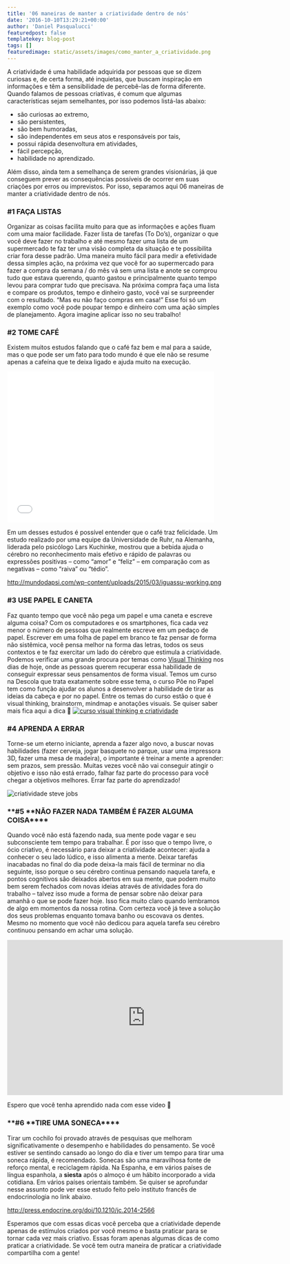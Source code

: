 ```yaml
---
title: '06 maneiras de manter a criatividade dentro de nós'
date: '2016-10-10T13:29:21+00:00'
author: 'Daniel Pasqualucci'
featuredpost: false
templatekey: blog-post
tags: []
featuredimage: static/assets/images/como_manter_a_criatividade.png
---
```


A criatividade é uma habilidade adquirida por pessoas que se dizem curiosas e, de certa forma, até inquietas, que buscam inspiração em informações e têm a sensibilidade de percebê-las de forma diferente.
Quando falamos de pessoas criativas, é comum que algumas características sejam semelhantes, por isso podemos listá-las abaixo:

- são curiosas ao extremo,
- são persistentes,
- são bem humoradas,
- são independentes em seus atos e responsáveis por tais,
- possui rápida desenvoltura em atividades,
- fácil percepção,
- habilidade no aprendizado.

Além disso, ainda tem a semelhança de serem grandes visionárias, já que conseguem prever as consequências possíveis de ocorrer em suas criações por erros ou imprevistos.
Por isso, separamos aqui 06 maneiras de manter a criatividade dentro de nós.

### **#1** **FAÇA LISTAS**

Organizar as coisas facilita muito para que as informações e ações fluam com uma maior facilidade. Fazer lista de tarefas (To Do’s), organizar o que você deve fazer no trabalho e até mesmo fazer uma lista de um supermercado te faz ter uma visão completa da situação e te possibilita criar fora desse padrão.
Uma maneira muito fácil para medir a efetividade dessa simples ação, na próxima vez que você for ao supermercado para fazer a compra da semana / do mês vá sem uma lista e anote se comprou tudo que estava querendo, quanto gastou e principalmente quanto tempo levou para comprar tudo que precisava. Na próxima compra faça uma lista e compare os produtos, tempo e dinheiro gasto, você vai se surpreender com o resultado.
“Mas eu não faço compras em casa!” Esse foi só um exemplo como você pode poupar tempo e dinheiro com uma ação simples de planejamento. Agora imagine aplicar isso no seu trabalho!

### **\#2 TOME CAFÉ**

Existem muitos estudos falando que o café faz bem e mal para a saúde, mas o que pode ser um fato para todo mundo é que ele não se resume apenas a cafeína que te deixa ligado e ajuda muito na execução.

<iframe allowfullscreen="allowfullscreen" class="giphy-embed" frameborder="0" height="350" loading="lazy" src="//giphy.com/embed/l4hLUOrqfM8Maahe8" width="480"></iframe>

Em um desses estudos é possível entender que o café traz felicidade. Um estudo realizado por uma equipe da Universidade de Ruhr, na Alemanha, liderada pelo psicólogo Lars Kuchinke, mostrou que a bebida ajuda o cérebro no reconhecimento mais efetivo e rápido de palavras ou expressões positivas – como “amor” e “feliz” – em comparação com as negativas – como “raiva” ou “tédio”.

<http://mundodapsi.com/wp-content/uploads/2015/03/iguassu-working.png>

### **\#3 USE PAPEL E CANETA**

Faz quanto tempo que você não pega um papel e uma caneta e escreve alguma coisa? Com os computadores e os smartphones, fica cada vez menor o número de pessoas que realmente escreve em um pedaço de papel. Escrever em uma folha de papel em branco te faz pensar de forma não sistêmica, você pensa melhor na forma das letras, todos os seus contextos e te faz exercitar um lado do cérebro que estimula a criatividade.
Podemos verificar uma grande procura por temas como [Visual Thinking](http://descola.org/curso/visual-thinking) nos dias de hoje, onde as pessoas querem recuperar essa habilidade de conseguir expressar seus pensamentos de forma visual.
Temos um curso na Descola que trata exatamente sobre esse tema, o curso Põe no Papel tem como função ajudar os alunos a desenvolver a habilidade de tirar as ideias da cabeça e por no papel. Entre os temas do curso estão o que é visual thinking, brainstorm, mindmap e anotações visuais. Se quiser saber mais fica aqui a dica 🙂
[![curso visual thinking e criatividade](https://descola.org/drops/wp-content/uploads/2016/10/quadros_VT-1024x569.png)](http://descola.org/curso/visual-thinking)

### **\#4 APRENDA A ERRAR**

Torne-se um eterno iniciante, aprenda a fazer algo novo, a buscar novas habilidades (fazer cerveja, jogar basquete no parque, usar uma impressora 3D, fazer uma mesa de madeira), o importante é treinar a mente a aprender: sem prazos, sem pressão.
Muitas vezes você não vai conseguir atingir o objetivo e isso não está errado, falhar faz parte do processo para você chegar a objetivos melhores. Errar faz parte do aprendizado!

![criatividade steve jobs](https://descola.org/drops/wp-content/uploads/2016/10/jobs_post-1024x574.png)

### **\#5 **NÃO FAZER NADA TAMBÉM É FAZER ALGUMA COISA\*\*\*\*

Quando você não está fazendo nada, sua mente pode vagar e seu subconsciente tem tempo para trabalhar. É por isso que o tempo livre, o ócio criativo, é necessário para deixar a criatividade acontecer: ajuda a conhecer o seu lado lúdico, e isso alimenta a mente.
Deixar tarefas inacabadas no final do dia pode deixa-la mais fácil de terminar no dia seguinte, isso porque o seu cérebro continua pensando naquela tarefa, e pontos cognitivos são deixados abertos em sua mente, que podem muito bem serem fechados com novas ideias através de atividades fora do trabalho – talvez isso mude a forma de pensar sobre não deixar para amanhã o que se pode fazer hoje.
Isso fica muito claro quando lembramos de algo em momentos da nossa rotina. Com certeza você já teve a solução dos seus problemas enquanto tomava banho ou escovava os dentes. Mesmo no momento que você não dedicou para aquela tarefa seu cérebro continuou pensando em achar uma solução.

<iframe allowfullscreen="allowfullscreen" frameborder="0" height="360" loading="lazy" src="https://www.youtube.com/embed/CvxlA4fLn8E?rel=0" width="640"></iframe>

Espero que você tenha aprendido nada com esse video 🙂

### **\#6 **TIRE UMA SONECA\*\*\*\*

Tirar um cochilo foi provado através de pesquisas que melhoram significativamente o desempenho e habilidades do pensamento. Se você estiver se sentindo cansado ao longo do dia e tiver um tempo para tirar uma soneca rápida, é recomendado. Sonecas são uma maravilhosa fonte de reforço mental, e reciclagem rápida.
Na Espanha, e em vários países de língua espanhola, a **siesta** após o almoço é um hábito incorporado a vida cotidiana. Em vários países orientais também.
Se quiser se aprofundar nesse assunto pode ver esse estudo feito pelo instituto francês de endocrinologia no link abaixo.

<http://press.endocrine.org/doi/10.1210/jc.2014-2566>

Esperamos que com essas dicas você perceba que a criatividade depende apenas de estímulos criados por você mesmo e basta praticar para se tornar cada vez mais criativo. Essas foram apenas algumas dicas de como praticar a criatividade. Se você tem outra maneira de praticar a criatividade compartilha com a gente!
